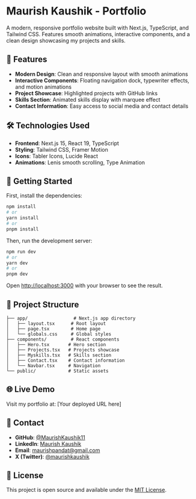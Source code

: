 # Maurish Kaushik - Portfolio

A modern, responsive portfolio website built with Next.js, TypeScript, and Tailwind CSS. Features smooth animations, interactive components, and a clean design showcasing my projects and skills.

## 🚀 Features

- **Modern Design**: Clean and responsive layout with smooth animations
- **Interactive Components**: Floating navigation dock, typewriter effects, and motion animations
- **Project Showcase**: Highlighted projects with GitHub links
- **Skills Section**: Animated skills display with marquee effect
- **Contact Information**: Easy access to social media and contact details

## 🛠️ Technologies Used

- **Frontend**: Next.js 15, React 19, TypeScript
- **Styling**: Tailwind CSS, Framer Motion
- **Icons**: Tabler Icons, Lucide React
- **Animations**: Lenis smooth scrolling, Type Animation

## 🚀 Getting Started

First, install the dependencies:

```bash
npm install
# or
yarn install
# or
pnpm install
```

Then, run the development server:

```bash
npm run dev
# or
yarn dev
# or
pnpm dev
```

Open [http://localhost:3000](http://localhost:3000) with your browser to see the result.

## 📁 Project Structure

```
├── app/                 # Next.js app directory
│   ├── layout.tsx      # Root layout
│   ├── page.tsx        # Home page
│   └── globals.css     # Global styles
├── components/         # React components
│   ├── Hero.tsx       # Hero section
│   ├── Projects.tsx   # Projects showcase
│   ├── Myskills.tsx   # Skills section
│   ├── Contact.tsx    # Contact information
│   └── Navbar.tsx     # Navigation
└── public/            # Static assets
```

## 🌐 Live Demo

Visit my portfolio at: [Your deployed URL here]

## 📧 Contact

- **GitHub**: [@MaurishKaushik11](https://github.com/MaurishKaushik11)
- **LinkedIn**: [Maurish Kaushik](https://www.linkedin.com/in/maurishkaushik/)
- **Email**: maurishpandat@gmail.com
- **X (Twitter)**: [@maurishkaushik](https://x.com/maurishkaushik)

## 📄 License

This project is open source and available under the [MIT License](LICENSE).
